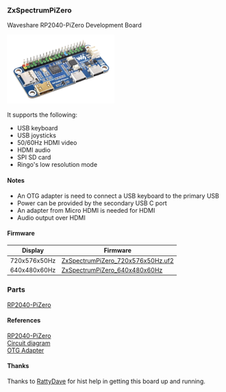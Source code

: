 ### ZxSpectrumPiZero
Waveshare RP2040-PiZero Development Board

<img src="./RP2040-PiZero-1.png" width="250px" />

It supports the following:
* USB keyboard
* USB joysticks
* 50/60Hz HDMI video
* HDMI audio
* SPI SD card
* Ringo's low resolution mode

#### Notes
* An OTG adapter is need to connect a USB keyboard to the primary USB
* Power can be provided by the secondary USB C port
* An adapter from Micro HDMI is needed for HDMI
* Audio output over HDMI

#### Firmware
| Display | Firmware |
| - | - |
| 720x576x50Hz | [ZxSpectrumPiZero_720x576x50Hz.uf2](/uf2/ZxSpectrumPiZero_720x576x50Hz.uf2) |
| 640x480x60Hz | [ZxSpectrumPiZero_640x480x60Hz](/uf2/ZxSpectrumPiZero_720x576x50Hz.uf2) |


### Parts
[RP2040-PiZero](https://www.waveshare.com/rp2040-pizero.htm)

#### References
[RP2040-PiZero](https://www.waveshare.com/rp2040-pizero.htm)<br/>
[Circuit diagram](http://cdn.static.spotpear.com/uploads/picture/learn/raspberry-pi/rpi-pico/rp2040-pizero/RP2040-PiZero.pdf)<br/>
[OTG Adapter]( https://www.amazon.co.uk/OTG/dp/B09CTSHZR7)<br/>

#### Thanks
Thanks to [RattyDave](https://github.com/RattyDAVE) for hist help in getting this board up and running.
